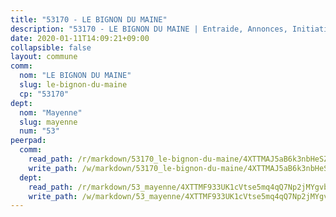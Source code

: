 ```yaml
---
title: "53170 - LE BIGNON DU MAINE"
description: "53170 - LE BIGNON DU MAINE | Entraide, Annonces, Initiatives"
date: 2020-01-11T14:09:21+09:00
collapsible: false
layout: commune
comm:
  nom: "LE BIGNON DU MAINE"
  slug: le-bignon-du-maine
  cp: "53170"
dept:
  nom: "Mayenne"
  slug: mayenne
  num: "53"
peerpad:
  comm:
    read_path: /r/markdown/53170_le-bignon-du-maine/4XTTMAJ5aB6k3nbHeSZcTdNoUisMbSX7FxGvcdxgMNZF2sVcr
    write_path: /w/markdown/53170_le-bignon-du-maine/4XTTMAJ5aB6k3nbHeSZcTdNoUisMbSX7FxGvcdxgMNZF2sVcr-K3TgTonqHUyKc3jagtGRp54GqRRGWkDccc9spbwKhdQgEaX376WBizXPErotPTnQZSH17vkUh7b8hSsAA2Ajo6mbcFwJkVDeozMm5cLNQwaZGjgLNnVwZop5MEHD7ggvc77B88Wi
  dept:
    read_path: /r/markdown/53_mayenne/4XTTMF933UK1cVtse5mq4qQ7Np2jMYgvbp6qouY9MWyoeWY43
    write_path: /w/markdown/53_mayenne/4XTTMF933UK1cVtse5mq4qQ7Np2jMYgvbp6qouY9MWyoeWY43-K3TgUcgqTBNoSTxPqkZ94HV7ydPjBnvnBue9tEiK9jakhdXjxdo4Br4iK1oa2CDh4yEVWX1tFyjU9wvcKRuNLDocpAE5TJXkqSv2docSVtfLpqmkB6Zf1obqgGj7oAqY4ytCV5Es
---
```


